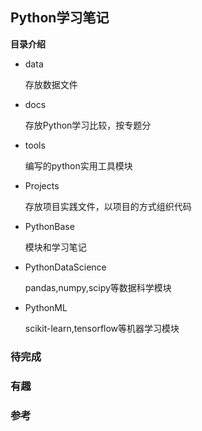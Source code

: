 ## Python学习笔记

**目录介绍**

- data

  存放数据文件

- docs

  存放Python学习比较，按专题分

- tools

  编写的python实用工具模块

- Projects

  存放项目实践文件，以项目的方式组织代码

- PythonBase

  模块和学习笔记

- PythonDataScience

  pandas,numpy,scipy等数据科学模块

- PythonML

  scikit-learn,tensorflow等机器学习模块

### 待完成

### 有趣

### 参考